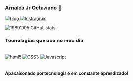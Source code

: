 
### Arnaldo Jr Octaviano 🖖
[![blog](https://img.shields.io/badge/LinkedIn-0077B5?style=for-the-badge&logo=linkedin&logoColor=white)](https://www.linkedin.com/in/arnaldo-junior-octaviano-365ab673/)
[![Instragram](https://img.shields.io/badge/Instagram-E4405F?style=for-the-badge&logo=instagram&logoColor=white)](https://www.instagram.com/arnaldojroctaviano/)

![19891005 GitHub stats](https://github-readme-stats.vercel.app/api?username=19891005&show_icons=true&theme=dracula)

### Tecnologias que uso no meu dia

<div style="display: inline_block"><br/>
<img align="center" alt="html5" src="https://img.shields.io/badge/HTML5-E34F26?style=for-the-badge&logo=html5&logoColor=white" />
<img align="center" alt="CSS3" src="https://img.shields.io/badge/CSS3-1572B6?style=for-the-badge&logo=css3&logoColor=white" />
<img align="center" alt="Javascript" src="https://img.shields.io/badge/Java-ED8B00?style=for-the-badge&logo=java&logoColor=white" />
</div><br/>

#### Apaxaidonado por tecnologia e em constante aprendizado!
